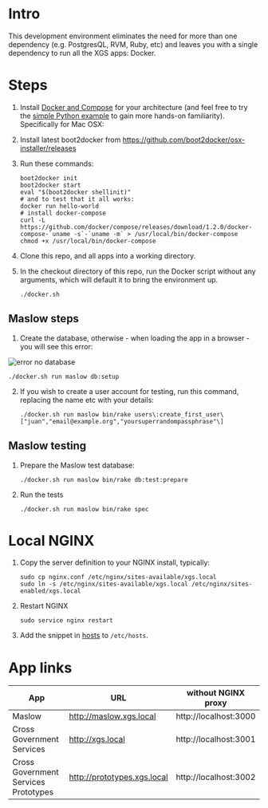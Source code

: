 # Intro

This development environment eliminates the need for more than one dependency (e.g. PostgresQL, RVM, Ruby, etc) and leaves you with a single dependency to run all the XGS apps: Docker.

# Steps

1. Install [Docker and Compose](https://docs.docker.com/compose/install/) for your architecture (and feel free to try the [simple Python example](https://docs.docker.com/compose/) to gain more hands-on familiarity). Specifically for Mac OSX:
  1. Install latest boot2docker from https://github.com/boot2docker/osx-installer/releases
  2. Run these commands:

        ```
        boot2docker init
        boot2docker start
        eval "$(boot2docker shellinit)"
        # and to test that it all works:
        docker run hello-world
        # install docker-compose
        curl -L https://github.com/docker/compose/releases/download/1.2.0/docker-compose-`uname -s`-`uname -m` > /usr/local/bin/docker-compose
        chmod +x /usr/local/bin/docker-compose
        ```

2. Clone this repo, and all apps into a working directory.

3. In the checkout directory of this repo, run the Docker script without any arguments, which will default it to bring the environment up.

    ```
    ./docker.sh
    ```

## Maslow steps

1. Create the database, otherwise - when loading the app in a browser - you will see this error:

![error no database](https://raw.githubusercontent.com/crossgovernmentservices/dev-env/master/doc/error-no-db.png)

    ./docker.sh run maslow db:setup

2. If you wish to create a user account for testing, run this command, replacing the name etc with your details:


    ```
    ./docker.sh run maslow bin/rake users\:create_first_user\["juan","email@example.org","yoursuperrandompassphrase"\]
    ```

## Maslow testing

1. Prepare the Maslow test database:

    ```
    ./docker.sh run maslow bin/rake db:test:prepare
    ```

2. Run the tests


    ```
    ./docker.sh run maslow bin/rake spec
    ```

# Local NGINX

1. Copy the server definition to your NGINX install, typically:

    ```
    sudo cp nginx.conf /etc/nginx/sites-available/xgs.local
    sudo ln -s /etc/nginx/sites-available/xgs.local /etc/nginx/sites-enabled/xgs.local
    ```
2. Restart NGINX

    ```
    sudo service nginx restart
    ```

3. Add the snippet in [hosts](./hosts) to ```/etc/hosts```.

# App links 

| App | URL | without NGINX proxy |
| --- | --- | ------------------- |
| Maslow | http://maslow.xgs.local | http://localhost:3000 |
| Cross Government Services | http://xgs.local|http://localhost:3001 |
| Cross Government Services Prototypes | http://prototypes.xgs.local | http://localhost:3002 |
